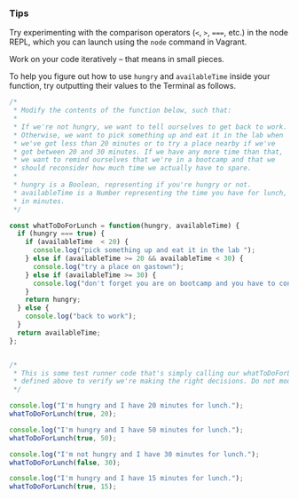 ### Tips

Try experimenting with the comparison operators (`<`, `>`, `===`, etc.) in the node REPL, which you can launch using the `node` command in Vagrant.

Work on your code iteratively – that means in small pieces. 

To help you figure out how to use `hungry` and `availableTime` inside your function, try outputting their values to the Terminal as follows.
```javascript
/*
 * Modify the contents of the function below, such that:
 *
 * If we're not hungry, we want to tell ourselves to get back to work.
 * Otherwise, we want to pick something up and eat it in the lab when
 * we've got less than 20 minutes or to try a place nearby if we've
 * got between 20 and 30 minutes. If we have any more time than that,
 * we want to remind ourselves that we're in a bootcamp and that we
 * should reconsider how much time we actually have to spare.
 *
 * hungry is a Boolean, representing if you're hungry or not.
 * availableTime is a Number representing the time you have for lunch,
 * in minutes.
 */

const whatToDoForLunch = function(hungry, availableTime) {
  if (hungry === true) {
    if (availableTime  < 20) {
      console.log("pick something up and eat it in the lab ");
    } else if (availableTime >= 20 && availableTime < 30) {
      console.log("try a place on gastown");
    } else if (availableTime >= 30) {
      console.log("don't forget you are on bootcamp and you have to consider that");
    }
    return hungry;
  } else {
    console.log("back to work");
  }
  return availableTime;
};


/*
 * This is some test runner code that's simply calling our whatToDoForLunch function
 * defined above to verify we're making the right decisions. Do not modify it!
 */

console.log("I'm hungry and I have 20 minutes for lunch.");
whatToDoForLunch(true, 20);

console.log("I'm hungry and I have 50 minutes for lunch.");
whatToDoForLunch(true, 50);

console.log("I'm not hungry and I have 30 minutes for lunch.");
whatToDoForLunch(false, 30);

console.log("I'm hungry and I have 15 minutes for lunch.");
whatToDoForLunch(true, 15);
```